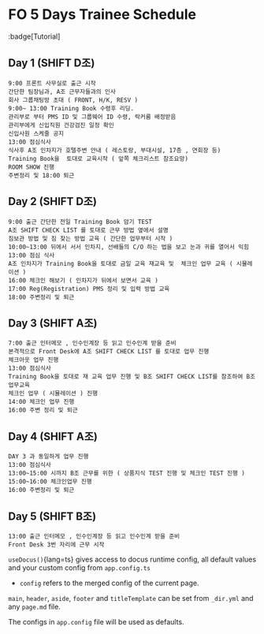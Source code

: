 # FO 5 Days Trainee Schedule
:badge[Tutorial]
## Day 1 (SHIFT D조)

```
9:00 프론트 사무실로 출근 시작
간단한 팀장님과, A조 근무자들과의 인사
회사 그룹채팅방 초대 ( FRONT, H/K, RESV )
9:00~ 13:00 Training Book 수령후 리딩.
관리부로 부터 PMS ID 및 그룹웨어 ID 수령, 락커룸 배정받음
관리부에게 신입직원 건강검진 일정 확인 
신입사원 스케줄 공지
13:00 점심식사
식사후 A조 인차지가 호텔주변 안내 ( 레스토랑, 부대시설, 17층 , 연회장 등)
Training Book을  토대로 교육시작 ( 앞쪽 체크리스트 참조요망) 
ROOM SHOW 진행 
주변정리 및 18:00 퇴근
```

## Day 2 (SHIFT D조)

```
9:00 출근 간단한 전일 Training Book 암기 TEST
A조 SHIFT CHECK LIST 를 토대로 근무 방법 옆에서 설명
짐보관 방법 및 짐 찾는 방법 교육 ( 간단한 업무부터 시작 )
10:00~13:00 뒤에서 서서 인차지, 선배들의 C/O 하는 법을 보고 눈과 귀를 열어서 익힘
13:00 점심 식사
A조 인차지가 Training Book을 토대로 금일 교육 재교육 및  체크인 업무 교육 ( 시뮬레이션 )
16:00 체크인 해보기 ( 인차지가 뒤에서 보면서 교육 )
17:00 Reg(Registration) PMS 정리 및 입력 방법 교육
18:00 주변정리 및 퇴근
```

## Day 3 (SHIFT A조)

```
7:00 출근 인터메모 , 인수인계장 등 읽고 인수인계 받을 준비
본격적으로 Front Desk에 A조 SHIFT CHECK LIST 를 토대로 업무 진행
체크아웃 업무 진행
13:00 점심식사
Training Book을 토대로 재 교육 업무 진행 및 B조 SHIFT CHECK LIST를 참조하여 B조 업무교육
체크인 업무 ( 시뮬레이션 ) 진행
14:00 체크인 업무 진행
16:00 주변 정리 및 퇴근
```

## Day 4 (SHIFT A조)
```
DAY 3 과 동일하게 업무 진행
13:00 점심식사
13:00~15:00 시까지 B조 근무를 위한 ( 상품지식 TEST 진행 및 체크인 TEST 진행 )
15:00~16:00 체크인업무 진행
16:00 주변정리 및 퇴근
```
## Day 5 (SHIFT B조)
```
13:00 출근 인터메모 , 인수인계장 등 읽고 인수인계 받을 준비
Front Desk 3번 자리에 근무 시작

```


`useDocus()`{lang=ts} gives access to docus runtime config, all default values and your custom config from `app.config.ts`

- `config` refers to the merged config of the current page.

`main`, `header`, `aside`, `footer` and `titleTemplate` can be set from `_dir.yml` and any `page.md` file.

The configs in `app.config` file will be used as defaults.